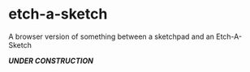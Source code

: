 # etch-a-sketch
A browser version of something between a sketchpad and an Etch-A-Sketch

***UNDER CONSTRUCTION***